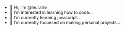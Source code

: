 - 👋 Hi, I’m @leuralliv
- 👀 I’m interested in learning how to code...
- 🌱 I’m currently learning javascript...
- 💞️ I’m currently focuesed on making personal projects...

<!---
leuralliv/leuralliv is a ✨ special ✨ repository because its `README.md` (this file) appears on your GitHub profile.
You can click the Preview link to take a look at your changes.
--->
